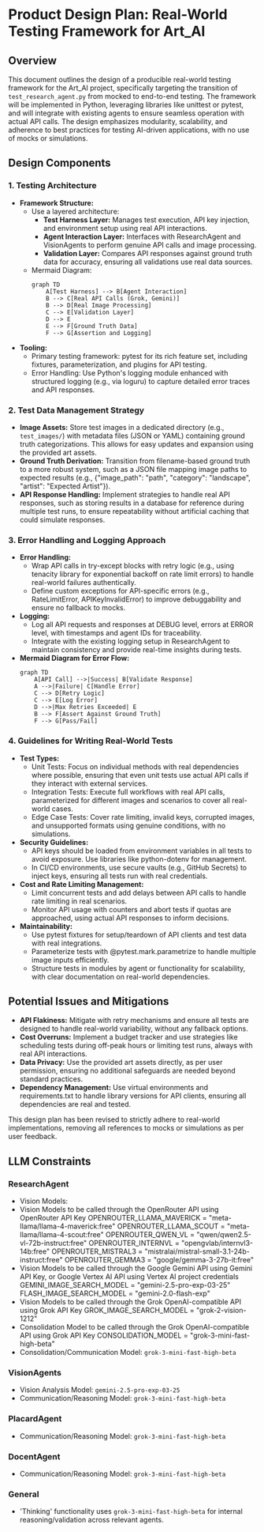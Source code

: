 # Product Design Plan: Real-World Testing Framework for Art_AI

## Overview
This document outlines the design of a producible real-world testing framework for the Art_AI project, specifically targeting the transition of `test_research_agent.py` from mocked to end-to-end testing. The framework will be implemented in Python, leveraging libraries like unittest or pytest, and will integrate with existing agents to ensure seamless operation with actual API calls. The design emphasizes modularity, scalability, and adherence to best practices for testing AI-driven applications, with no use of mocks or simulations.

## Design Components
### 1. Testing Architecture
- **Framework Structure:** 
  - Use a layered architecture: 
    - **Test Harness Layer:** Manages test execution, API key injection, and environment setup using real API interactions.
    - **Agent Interaction Layer:** Interfaces with ResearchAgent and VisionAgents to perform genuine API calls and image processing.
    - **Validation Layer:** Compares API responses against ground truth data for accuracy, ensuring all validations use real data sources.
  - Mermaid Diagram:
    ```
    graph TD
        A[Test Harness] --> B[Agent Interaction]
        B --> C[Real API Calls (Grok, Gemini)]
        B --> D[Real Image Processing]
        C --> E[Validation Layer]
        D --> E
        E --> F[Ground Truth Data]
        F --> G[Assertion and Logging]
    ```
- **Tooling:** 
  - Primary testing framework: pytest for its rich feature set, including fixtures, parameterization, and plugins for API testing.
  - Error Handling: Use Python's logging module enhanced with structured logging (e.g., via loguru) to capture detailed error traces and API responses.

### 2. Test Data Management Strategy
- **Image Assets:** Store test images in a dedicated directory (e.g., `test_images/`) with metadata files (JSON or YAML) containing ground truth categorizations. This allows for easy updates and expansion using the provided art assets.
- **Ground Truth Derivation:** Transition from filename-based ground truth to a more robust system, such as a JSON file mapping image paths to expected results (e.g., {"image_path": "path", "category": "landscape", "artist": "Expected Artist"}).
- **API Response Handling:** Implement strategies to handle real API responses, such as storing results in a database for reference during multiple test runs, to ensure repeatability without artificial caching that could simulate responses.

### 3. Error Handling and Logging Approach
- **Error Handling:** 
  - Wrap API calls in try-except blocks with retry logic (e.g., using tenacity library for exponential backoff on rate limit errors) to handle real-world failures authentically.
  - Define custom exceptions for API-specific errors (e.g., RateLimitError, APIKeyInvalidError) to improve debuggability and ensure no fallback to mocks.
- **Logging:** 
  - Log all API requests and responses at DEBUG level, errors at ERROR level, with timestamps and agent IDs for traceability.
  - Integrate with the existing logging setup in ResearchAgent to maintain consistency and provide real-time insights during tests.
- **Mermaid Diagram for Error Flow:**
    ```
    graph TD
        A[API Call] -->|Success| B[Validate Response]
        A -->|Failure| C[Handle Error]
        C --> D[Retry Logic]
        C --> E[Log Error]
        D -->|Max Retries Exceeded| E
        B --> F[Assert Against Ground Truth]
        F --> G[Pass/Fail]
    ```

### 4. Guidelines for Writing Real-World Tests
- **Test Types:** 
  - Unit Tests: Focus on individual methods with real dependencies where possible, ensuring that even unit tests use actual API calls if they interact with external services.
  - Integration Tests: Execute full workflows with real API calls, parameterized for different images and scenarios to cover all real-world cases.
  - Edge Case Tests: Cover rate limiting, invalid keys, corrupted images, and unsupported formats using genuine conditions, with no simulations.
- **Security Guidelines:** 
  - API keys should be loaded from environment variables in all tests to avoid exposure. Use libraries like python-dotenv for management.
  - In CI/CD environments, use secure vaults (e.g., GitHub Secrets) to inject keys, ensuring all tests run with real credentials.
- **Cost and Rate Limiting Management:** 
  - Limit concurrent tests and add delays between API calls to handle rate limiting in real scenarios.
  - Monitor API usage with counters and abort tests if quotas are approached, using actual API responses to inform decisions.
- **Maintainability:** 
  - Use pytest fixtures for setup/teardown of API clients and test data with real integrations.
  - Parameterize tests with @pytest.mark.parametrize to handle multiple image inputs efficiently.
  - Structure tests in modules by agent or functionality for scalability, with clear documentation on real-world dependencies.

## Potential Issues and Mitigations
- **API Flakiness:** Mitigate with retry mechanisms and ensure all tests are designed to handle real-world variability, without any fallback options.
- **Cost Overruns:** Implement a budget tracker and use strategies like scheduling tests during off-peak hours or limiting test runs, always with real API interactions.
- **Data Privacy:** Use the provided art assets directly, as per user permission, ensuring no additional safeguards are needed beyond standard practices.
- **Dependency Management:** Use virtual environments and requirements.txt to handle library versions for API clients, ensuring all dependencies are real and tested.

This design plan has been revised to strictly adhere to real-world implementations, removing all references to mocks or simulations as per user feedback.
## LLM Constraints

### ResearchAgent
- Vision Models: 
 - Vision Models to be called through the OpenRouter API using OpenRouter API Key
OPENROUTER_LLAMA_MAVERICK = "meta-llama/llama-4-maverick:free"
OPENROUTER_LLAMA_SCOUT = "meta-llama/llama-4-scout:free"
OPENROUTER_QWEN_VL = "qwen/qwen2.5-vl-72b-instruct:free"
OPENROUTER_INTERNVL = "opengvlab/internvl3-14b:free"
OPENROUTER_MISTRAL3 = "mistralai/mistral-small-3.1-24b-instruct:free"
OPENROUTER_GEMMA3 = "google/gemma-3-27b-it:free"
 - Vision Models to be called through the Google Gemini API using Gemini API Key, or Google Vertex AI API using Vertex AI project credentials
GEMINI_IMAGE_SEARCH_MODEL = "gemini-2.5-pro-exp-03-25"
FLASH_IMAGE_SEARCH_MODEL = "gemini-2.0-flash-exp"
 - Vision Models to be called through the Grok OpenAI-compatible API using Grok API Key
GROK_IMAGE_SEARCH_MODEL = "grok-2-vision-1212"
 - Consolidation Model to be called through the Grok OpenAI-compatible API using Grok API Key
CONSOLIDATION_MODEL = "grok-3-mini-fast-high-beta"
- Consolidation/Communication Model: `grok-3-mini-fast-high-beta`

### VisionAgents
- Vision Analysis Model: `gemini-2.5-pro-exp-03-25`
- Communication/Reasoning Model: `grok-3-mini-fast-high-beta`

### PlacardAgent
- Communication/Reasoning Model: `grok-3-mini-fast-high-beta`

### DocentAgent
- Communication/Reasoning Model: `grok-3-mini-fast-high-beta`

### General
- 'Thinking' functionality uses `grok-3-mini-fast-high-beta` for internal reasoning/validation across relevant agents.